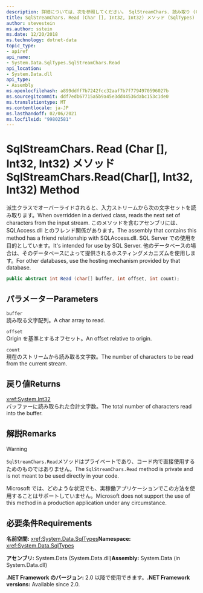 ```yaml
---
description: 詳細については、次を参照してください。 SqlStreamChars. 読み取り (Char [], Int32, Int32) メソッド
title: SqlStreamChars. Read (Char [], Int32, Int32) メソッド (SqlTypes)
author: stevestein
ms.author: sstein
ms.date: 12/20/2018
ms.technology: dotnet-data
topic_type:
- apiref
api_name:
- System.Data.SqlTypes.SqlStreamChars.Read
api_location:
- System.Data.dll
api_type:
- Assembly
ms.openlocfilehash: a899ddff7b7242fcc32aaf7b7f7794970596027b
ms.sourcegitcommit: ddf7edb67715a5b9a45e3dd44536dabc153c1de0
ms.translationtype: MT
ms.contentlocale: ja-JP
ms.lasthandoff: 02/06/2021
ms.locfileid: "99802581"
---
```

# <a name="sqlstreamcharsreadchar-int32-int32-method"></a><span data-ttu-id="a6625-103">SqlStreamChars. Read (Char [], Int32, Int32) メソッド</span><span class="sxs-lookup"><span data-stu-id="a6625-103">SqlStreamChars.Read(Char[], Int32, Int32) Method</span></span>

<span data-ttu-id="a6625-104">派生クラスでオーバーライドされると、入力ストリームから次の文字セットを読み取ります。</span><span class="sxs-lookup"><span data-stu-id="a6625-104">When overridden in a derived class, reads the next set of characters from the input stream.</span></span> <span data-ttu-id="a6625-105">このメソッドを含むアセンブリには、SQLAccess.dll とのフレンド関係があります。</span><span class="sxs-lookup"><span data-stu-id="a6625-105">The assembly that contains this method has a friend relationship with SQLAccess.dll.</span></span> <span data-ttu-id="a6625-106">SQL Server での使用を目的としています。</span><span class="sxs-lookup"><span data-stu-id="a6625-106">It's intended for use by SQL Server.</span></span> <span data-ttu-id="a6625-107">他のデータベースの場合は、そのデータベースによって提供されるホスティングメカニズムを使用します。</span><span class="sxs-lookup"><span data-stu-id="a6625-107">For other databases, use the hosting mechanism provided by that database.</span></span>

```csharp
public abstract int Read (char[] buffer, int offset, int count);
```

## <a name="parameters"></a><span data-ttu-id="a6625-108">パラメーター</span><span class="sxs-lookup"><span data-stu-id="a6625-108">Parameters</span></span>

`buffer`\
<span data-ttu-id="a6625-109">読み取る文字配列。</span><span class="sxs-lookup"><span data-stu-id="a6625-109">A char array to read.</span></span>

`offset`\
<span data-ttu-id="a6625-110">Origin を基準とするオフセット。</span><span class="sxs-lookup"><span data-stu-id="a6625-110">An offset relative to origin.</span></span>

`count`\
<span data-ttu-id="a6625-111">現在のストリームから読み取る文字数。</span><span class="sxs-lookup"><span data-stu-id="a6625-111">The number of characters to be read from the current stream.</span></span>

## <a name="returns"></a><span data-ttu-id="a6625-112">戻り値</span><span class="sxs-lookup"><span data-stu-id="a6625-112">Returns</span></span>

<xref:System.Int32>\
<span data-ttu-id="a6625-113">バッファーに読み取られた合計文字数。</span><span class="sxs-lookup"><span data-stu-id="a6625-113">The total number of characters read into the buffer.</span></span>

## <a name="remarks"></a><span data-ttu-id="a6625-114">解説</span><span class="sxs-lookup"><span data-stu-id="a6625-114">Remarks</span></span>

> [!WARNING]
> <span data-ttu-id="a6625-115">`SqlStreamChars.Read`メソッドはプライベートであり、コード内で直接使用するためのものではありません。</span><span class="sxs-lookup"><span data-stu-id="a6625-115">The `SqlStreamChars.Read` method is private and is not meant to be used directly in your code.</span></span>
>
> <span data-ttu-id="a6625-116">Microsoft では、どのような状況でも、実稼働アプリケーションでこの方法を使用することはサポートしていません。</span><span class="sxs-lookup"><span data-stu-id="a6625-116">Microsoft does not support the use of this method in a production application under any circumstance.</span></span>

## <a name="requirements"></a><span data-ttu-id="a6625-117">必要条件</span><span class="sxs-lookup"><span data-stu-id="a6625-117">Requirements</span></span>

<span data-ttu-id="a6625-118">**名前空間:** <xref:System.Data.SqlTypes></span><span class="sxs-lookup"><span data-stu-id="a6625-118">**Namespace:** <xref:System.Data.SqlTypes></span></span>

<span data-ttu-id="a6625-119">**アセンブリ:** System.Data (System.Data.dll)</span><span class="sxs-lookup"><span data-stu-id="a6625-119">**Assembly:** System.Data (in System.Data.dll)</span></span>

<span data-ttu-id="a6625-120">**.NET Framework のバージョン:** 2.0 以降で使用できます。</span><span class="sxs-lookup"><span data-stu-id="a6625-120">**.NET Framework versions:** Available since 2.0.</span></span>
